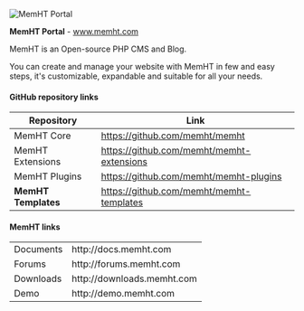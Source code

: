 ![MemHT Portal](http://www.memht.com/assets/git/memht-templates.png)

**MemHT Portal** - www.memht.com

MemHT is an Open-source PHP CMS and Blog.

You can create and manage your website with MemHT in few and easy steps, it's customizable, expandable and suitable for all your needs.

#### GitHub repository links
|Repository|Link|
|----------|----|
|MemHT Core|https://github.com/memht/memht|
|MemHT Extensions|https://github.com/memht/memht-extensions|
|MemHT Plugins|https://github.com/memht/memht-plugins|
|**MemHT Templates**|https://github.com/memht/memht-templates|

#### MemHT links
<table>
  <tr>
    <td>Documents</td><td>http://docs.memht.com</td>
  </tr>
  <tr>
    <td>Forums</td><td>http://forums.memht.com</td>
  </tr>
  <tr>
    <td>Downloads</td><td>http://downloads.memht.com</td>
  </tr>
  <tr>
    <td>Demo</td><td>http://demo.memht.com</td>
  </tr>
</table>
